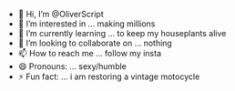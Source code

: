 - 👋 Hi, I’m @OliverScript
- 👀 I’m interested in ... making millions 
- 🌱 I’m currently learning ... to keep my houseplants alive
- 💞️ I’m looking to collaborate on ... nothing
- 📫 How to reach me ... follow my insta
- 😄 Pronouns: ... sexy/humble
- ⚡ Fun fact: ... i am restoring a vintage motocycle

<!---
OliverScript/OliverScript is a ✨ special ✨ repository because its `README.md` (this file) appears on your GitHub profile.
You can click the Preview link to take a look at your changes.
--->
